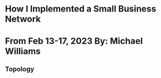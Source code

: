 # How I Implemented a Small Business Network

From Feb 13-17, 2023
By: Michael Williams
=====
## Topology


